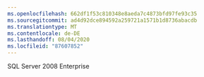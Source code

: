 ```yaml
---
ms.openlocfilehash: 662df1f53c810348e8aeda7c4873bfd97fe93c35
ms.sourcegitcommit: ad4d92dce894592a259721a1571b1d8736abacdb
ms.translationtype: MT
ms.contentlocale: de-DE
ms.lasthandoff: 08/04/2020
ms.locfileid: "87607852"
---
```

SQL Server 2008 Enterprise
